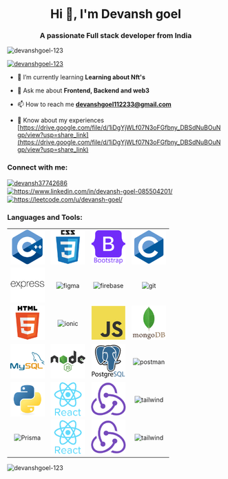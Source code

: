 <h1 align="center">Hi 👋, I'm Devansh goel</h1>
<h3 align="center">A passionate Full stack developer from India</h3>

<p align="left"> <img src="https://komarev.com/ghpvc/?username=devanshgoel-123&label=Profile%20views&color=0e75b6&style=flat" alt="devanshgoel-123" /> </p>

<p align="left"> <a href="https://github.com/ryo-ma/github-profile-trophy"><img src="https://github-profile-trophy.vercel.app/?username=devanshgoel-123" alt="devanshgoel-123" /></a> </p>

- 🌱 I’m currently learning **Learning about Nft's**

- 💬 Ask me about **Frontend, Backend and web3**

- 📫 How to reach me **devanshgoel112233@gmail.com**

- 📄 Know about my experiences [https://drive.google.com/file/d/1iDgYjWLf07N3oFGfbny_DBSdNuBOuNgp/view?usp=share_link](https://drive.google.com/file/d/1iDgYjWLf07N3oFGfbny_DBSdNuBOuNgp/view?usp=share_link)

<h3 align="left">Connect with me:</h3>
<p align="left">
<a href="https://twitter.com/devansh37742686" target="blank"><img align="center" src="https://raw.githubusercontent.com/rahuldkjain/github-profile-readme-generator/master/src/images/icons/Social/twitter.svg" alt="devansh37742686" height="30" width="40" /></a>
<a href="https://linkedin.com/in/https://www.linkedin.com/in/devansh-goel-085504201/" target="blank"><img align="center" src="https://raw.githubusercontent.com/rahuldkjain/github-profile-readme-generator/master/src/images/icons/Social/linked-in-alt.svg" alt="https://www.linkedin.com/in/devansh-goel-085504201/" height="30" width="40" /></a>
<a href="https://www.leetcode.com/https://leetcode.com/u/devansh-goel/" target="blank"><img align="center" src="https://raw.githubusercontent.com/rahuldkjain/github-profile-readme-generator/master/src/images/icons/Social/leet-code.svg" alt="https://leetcode.com/u/devansh-goel/" height="30" width="40" /></a>
</p>

<h3 align="left">Languages and Tools:</h3>
<table cellspacing="200" cellpadding="20">
  <tr>
    <td align="center"><img src="https://raw.githubusercontent.com/devicons/devicon/master/icons/cplusplus/cplusplus-original.svg" alt="cplusplus" width="80" height="80"/></td>
    <td align="center"><img src="https://raw.githubusercontent.com/devicons/devicon/master/icons/css3/css3-original-wordmark.svg" alt="css3" width="80" height="80"/></td>
    <td align="center"><img src="https://raw.githubusercontent.com/devicons/devicon/master/icons/bootstrap/bootstrap-plain-wordmark.svg" alt="bootstrap" width="80" height="80"/></td>
    <td align="center"><img src="https://raw.githubusercontent.com/devicons/devicon/master/icons/c/c-original.svg" alt="c" width="80" height="80"/></td>
  </tr>
  <tr>
    <td align="center"><img src="https://raw.githubusercontent.com/devicons/devicon/master/icons/express/express-original-wordmark.svg" alt="express" width="80" height="80"/></td>
    <td align="center"><img src="https://www.vectorlogo.zone/logos/figma/figma-icon.svg" alt="figma" width="80" height="80"/></td>
    <td align="center"><img src="https://www.vectorlogo.zone/logos/firebase/firebase-icon.svg" alt="firebase" width="80" height="80"/></td>
    <td align="center"><img src="https://www.vectorlogo.zone/logos/git-scm/git-scm-icon.svg" alt="git" width="80" height="80"/></td>
  </tr>
  <tr>
    <td align="center"><img src="https://raw.githubusercontent.com/devicons/devicon/master/icons/html5/html5-original-wordmark.svg" alt="html5" width="80" height="80"/></td>
    <td align="center"><img src="https://upload.wikimedia.org/wikipedia/commons/d/d1/Ionic_Logo.svg" alt="ionic" width="80" height="80"/></td>
    <td align="center"><img src="https://raw.githubusercontent.com/devicons/devicon/master/icons/javascript/javascript-original.svg" alt="javascript" width="80" height="80"/></td>
    <td align="center"><img src="https://raw.githubusercontent.com/devicons/devicon/master/icons/mongodb/mongodb-original-wordmark.svg" alt="mongodb" width="80" height="80"/></td>
  </tr>
  <tr>
    <td align="center"><img src="https://raw.githubusercontent.com/devicons/devicon/master/icons/mysql/mysql-original-wordmark.svg" alt="mysql" width="80" height="80"/></td>
    <td align="center"><img src="https://raw.githubusercontent.com/devicons/devicon/master/icons/nodejs/nodejs-original-wordmark.svg" alt="nodejs" width="80" height="80"/></td>
    <td align="center"><img src="https://raw.githubusercontent.com/devicons/devicon/master/icons/postgresql/postgresql-original-wordmark.svg" alt="postgresql" width="80" height="80"/></td>
    <td align="center"><img src="https://www.vectorlogo.zone/logos/getpostman/getpostman-icon.svg" alt="postman" width="80" height="80"/></td>
  </tr>
  <tr>
    <td align="center"><img src="https://raw.githubusercontent.com/devicons/devicon/master/icons/python/python-original.svg" alt="python" width="80" height="80"/></td>
    <td align="center"><img src="https://raw.githubusercontent.com/devicons/devicon/master/icons/react/react-original-wordmark.svg" alt="react" width="80" height="80"/></td>
    <td align="center"><img src="https://raw.githubusercontent.com/devicons/devicon/master/icons/redux/redux-original.svg" alt="redux" width="80" height="80"/></td>
    <td align="center"><img src="https://www.vectorlogo.zone/logos/tailwindcss/tailwindcss-icon.svg" alt="tailwind" width="80" height="80"/></td>
  </tr>
  <tr>
    <td align="center"><img src="https://www.google.com/imgres?q=prisma%20image%20for%20github%20skills&imgurl=https%3A%2F%2Favatars.githubusercontent.com%2Fu%2F42410405%3Fs%3D280%26v%3D4&imgrefurl=https%3A%2F%2Fgithub.com%2Fprismagraphql&docid=U_toziy4QtBUXM&tbnid=q8XD60PTxp3sYM&vet=12ahUKEwjAzJ_qqL2HAxX2ZWwGHbFwDKsQM3oECGQQAA..i&w=256&h=256&hcb=2&ved=2ahUKEwjAzJ_qqL2HAxX2ZWwGHbFwDKsQM3oECGQQAA" alt="Prisma" width="80" height="80"/></td>
    <td align="center"><img src="https://raw.githubusercontent.com/devicons/devicon/master/icons/react/react-original-wordmark.svg" alt="react" width="80" height="80"/></td>
    <td align="center"><img src="https://raw.githubusercontent.com/devicons/devicon/master/icons/redux/redux-original.svg" alt="redux" width="80" height="80"/></td>
    <td align="center"><img src="https://www.vectorlogo.zone/logos/tailwindcss/tailwindcss-icon.svg" alt="tailwind" width="80" height="80"/></td>
  </tr>
</table>


<p><img align="center" src="https://github-readme-stats.vercel.app/api/top-langs?username=devanshgoel-123&show_icons=true&locale=en&layout=compact" alt="devanshgoel-123" /></p>
